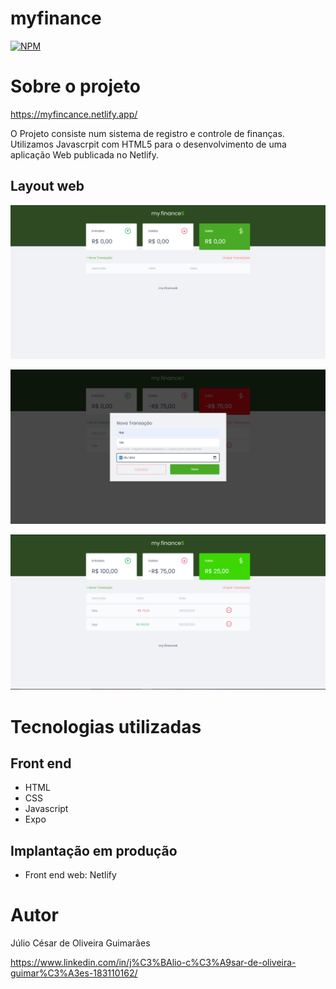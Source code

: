 # myfinance 

[![NPM](https://img.shields.io/npm/l/react)](https://github.com/c3saroliveira/maratona-discover/blob/main/LICENSE) 

# Sobre o projeto

https://myfincance.netlify.app/

O Projeto consiste num sistema de registro e controle de finanças. Utilizamos Javascrpit com HTML5 para o desenvolvimento de uma aplicação Web publicada no Netlify.

## Layout web
![Web 1](https://github.com/c3saroliveira/maratona-discover/blob/main/images/myfinance.PNG)

![Web 2](https://github.com/c3saroliveira/maratona-discover/blob/main/images/myfinance_modal.PNG)

![Web 3](https://github.com/c3saroliveira/maratona-discover/blob/main/images/myfinance_total.PNG)

# Tecnologias utilizadas
## Front end
- HTML
- CSS
- Javascript
- Expo
## Implantação em produção
- Front end web: Netlify

# Autor

Júlio César de Oliveira Guimarães

https://www.linkedin.com/in/j%C3%BAlio-c%C3%A9sar-de-oliveira-guimar%C3%A3es-183110162/
